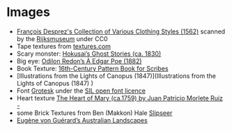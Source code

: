 # Images
- [François Desprez's Collection of Various Clothing Styles (1562)](https://publicdomainreview.org/collection/recueil-de-la-diversite-des-habits/) scanned by the [Rijksmuseum](https://www.rijksmuseum.nl/en/search?p=1&ps=12&involvedMaker=Fran%C3%A7ois%20Desprez&st=Objects&ii=4) under CC0
- Tape textures from [textures.com](textures.com)
- Scary monster: [Hokusai’s Ghost Stories (ca. 1830)](https://publicdomainreview.org/collection/hokusai-s-ghost-stories-ca-1830/)
- Big eye: [Odilon Redon’s À Edgar Poe (1882) ](https://publicdomainreview.org/collection/odilon-redon-a-edgar-poe/)
- Book Texture: [16th-Century Pattern Book for Scribes](https://publicdomainreview.org/collection/16th-century-pattern-book-for-scribes/)
- [Illustrations from the Lights of Canopus (1847)](Illustrations from the Lights of Canopus (1847) )
- Font [Grotesk](https://fontesk.com/kunstler-grotesk-font/) under the [SIL open font licence](https://openfontlicense.org/open-font-license-official-text/)
- Heart texture [The Heart of Mary (ca.1759) by Juan Patricio Morlete Ruiz -](https://commons.wikimedia.org/wiki/File:Juan_Patricio_Morlete_Ruiz_-_The_Heart_of_Mary_-_Google_Art_Project.jpg)
- some Brick Textures from Ben (Makkon) Hale [Slipseer](https://www.slipseer.com/index.php?resources/makkon-textures.28/)
- [Eugène von Guérard’s Australian Landscapes](https://publicdomainreview.org/collection/eugene-von-guerard-s-australian-landscapes/)
